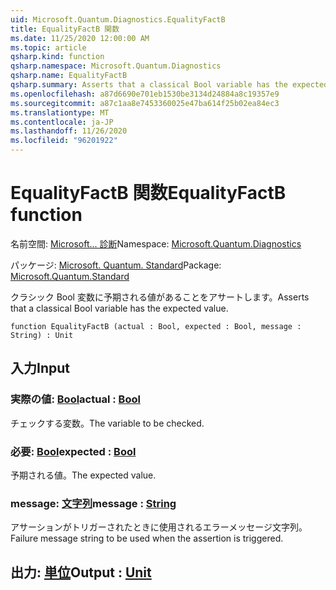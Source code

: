 ```yaml
---
uid: Microsoft.Quantum.Diagnostics.EqualityFactB
title: EqualityFactB 関数
ms.date: 11/25/2020 12:00:00 AM
ms.topic: article
qsharp.kind: function
qsharp.namespace: Microsoft.Quantum.Diagnostics
qsharp.name: EqualityFactB
qsharp.summary: Asserts that a classical Bool variable has the expected value.
ms.openlocfilehash: a87d6690e701eb1530be3134d24884a8c19357e9
ms.sourcegitcommit: a87c1aa8e7453360025e47ba614f25b02ea84ec3
ms.translationtype: MT
ms.contentlocale: ja-JP
ms.lasthandoff: 11/26/2020
ms.locfileid: "96201922"
---
```

# <a name="equalityfactb-function"></a><span data-ttu-id="03af6-102">EqualityFactB 関数</span><span class="sxs-lookup"><span data-stu-id="03af6-102">EqualityFactB function</span></span>

<span data-ttu-id="03af6-103">名前空間: [Microsoft... 診断](xref:Microsoft.Quantum.Diagnostics)</span><span class="sxs-lookup"><span data-stu-id="03af6-103">Namespace: [Microsoft.Quantum.Diagnostics](xref:Microsoft.Quantum.Diagnostics)</span></span>

<span data-ttu-id="03af6-104">パッケージ: [Microsoft. Quantum. Standard](https://nuget.org/packages/Microsoft.Quantum.Standard)</span><span class="sxs-lookup"><span data-stu-id="03af6-104">Package: [Microsoft.Quantum.Standard](https://nuget.org/packages/Microsoft.Quantum.Standard)</span></span>


<span data-ttu-id="03af6-105">クラシック Bool 変数に予期される値があることをアサートします。</span><span class="sxs-lookup"><span data-stu-id="03af6-105">Asserts that a classical Bool variable has the expected value.</span></span>

```qsharp
function EqualityFactB (actual : Bool, expected : Bool, message : String) : Unit
```


## <a name="input"></a><span data-ttu-id="03af6-106">入力</span><span class="sxs-lookup"><span data-stu-id="03af6-106">Input</span></span>

### <a name="actual--bool"></a><span data-ttu-id="03af6-107">実際の値: [Bool](xref:microsoft.quantum.lang-ref.bool)</span><span class="sxs-lookup"><span data-stu-id="03af6-107">actual : [Bool](xref:microsoft.quantum.lang-ref.bool)</span></span>

<span data-ttu-id="03af6-108">チェックする変数。</span><span class="sxs-lookup"><span data-stu-id="03af6-108">The variable to be checked.</span></span>


### <a name="expected--bool"></a><span data-ttu-id="03af6-109">必要: [Bool](xref:microsoft.quantum.lang-ref.bool)</span><span class="sxs-lookup"><span data-stu-id="03af6-109">expected : [Bool](xref:microsoft.quantum.lang-ref.bool)</span></span>

<span data-ttu-id="03af6-110">予期される値。</span><span class="sxs-lookup"><span data-stu-id="03af6-110">The expected value.</span></span>


### <a name="message--string"></a><span data-ttu-id="03af6-111">message: [文字列](xref:microsoft.quantum.lang-ref.string)</span><span class="sxs-lookup"><span data-stu-id="03af6-111">message : [String](xref:microsoft.quantum.lang-ref.string)</span></span>

<span data-ttu-id="03af6-112">アサーションがトリガーされたときに使用されるエラーメッセージ文字列。</span><span class="sxs-lookup"><span data-stu-id="03af6-112">Failure message string to be used when the assertion is triggered.</span></span>



## <a name="output--unit"></a><span data-ttu-id="03af6-113">出力: [単位](xref:microsoft.quantum.lang-ref.unit)</span><span class="sxs-lookup"><span data-stu-id="03af6-113">Output : [Unit](xref:microsoft.quantum.lang-ref.unit)</span></span>

